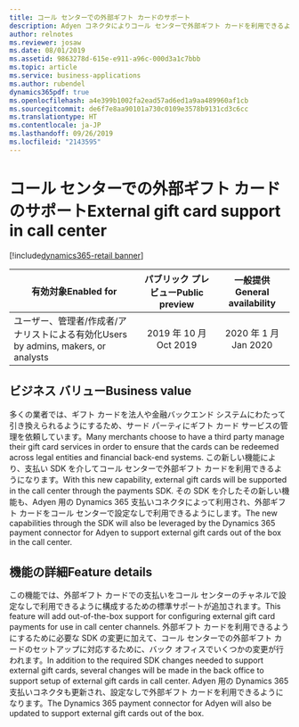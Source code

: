 ```yaml
---
title: コール センターでの外部ギフト カードのサポート
description: Adyen コネクタによりコール センターで外部ギフト カードを利用できるようになります
author: relnotes
ms.reviewer: josaw
ms.date: 08/01/2019
ms.assetid: 9863278d-615e-e911-a96c-000d3a1c7bbb
ms.topic: article
ms.service: business-applications
ms.author: rubendel
dynamics365pdf: true
ms.openlocfilehash: a4e399b1002fa2ead57ad6ed1a9aa489960af1cb
ms.sourcegitcommit: de6f7e8aa90101a730c0109e3578b9131cd3c6cc
ms.translationtype: HT
ms.contentlocale: ja-JP
ms.lasthandoff: 09/26/2019
ms.locfileid: "2143595"
---
```

# <a name="external-gift-card-support-in-call-center"></a><span data-ttu-id="69114-103">コール センターでの外部ギフト カードのサポート</span><span class="sxs-lookup"><span data-stu-id="69114-103">External gift card support in call center</span></span>
[!include[dynamics365-retail banner](../includes/dynamics365-retail.md)]

| <span data-ttu-id="69114-104">有効対象</span><span class="sxs-lookup"><span data-stu-id="69114-104">Enabled for</span></span>    |  <span data-ttu-id="69114-105">パブリック プレビュー</span><span class="sxs-lookup"><span data-stu-id="69114-105">Public preview</span></span> | <span data-ttu-id="69114-106">一般提供</span><span class="sxs-lookup"><span data-stu-id="69114-106">General availability</span></span> | 
| ---------- | :----------: |:----------: |
|<span data-ttu-id="69114-107">ユーザー、管理者/作成者/アナリストによる有効化</span><span class="sxs-lookup"><span data-stu-id="69114-107">Users by admins, makers, or analysts</span></span>|<span data-ttu-id="69114-108">2019 年 10 月</span><span class="sxs-lookup"><span data-stu-id="69114-108">Oct 2019</span></span>| <span data-ttu-id="69114-109">2020 年 1 月</span><span class="sxs-lookup"><span data-stu-id="69114-109">Jan 2020</span></span>|


## <a name="business-value"></a><span data-ttu-id="69114-110">ビジネス バリュー</span><span class="sxs-lookup"><span data-stu-id="69114-110">Business value</span></span>
<!-- bv start -->
<span data-ttu-id="69114-111">多くの業者では、ギフト カードを法人や金融バックエンド システムにわたって引き換えられるようにするため、サード パーティにギフト カード サービスの管理を依頼しています。</span><span class="sxs-lookup"><span data-stu-id="69114-111">Many merchants choose to have a third party manage their gift card services in order to ensure that the cards can be redeemed across legal entities and financial back-end systems.</span></span> <span data-ttu-id="69114-112">この新しい機能により、支払い SDK を介してコール センターで外部ギフト カードを利用できるようになります。</span><span class="sxs-lookup"><span data-stu-id="69114-112">With this new capability, external gift cards will be supported in the call center through the payments SDK.</span></span> <span data-ttu-id="69114-113">その SDK を介したその新しい機能も、Adyen 用の Dynamics 365 支払いコネクタによって利用され、外部ギフト カードをコール センターで設定なしで利用できるようにします。</span><span class="sxs-lookup"><span data-stu-id="69114-113">The new capabilities through the SDK will also be leveraged by the Dynamics 365 payment connector for Adyen to support external gift cards out of the box in the call center.</span></span> 
<!-- bv end -->



## <a name="feature-details"></a><span data-ttu-id="69114-114">機能の詳細</span><span class="sxs-lookup"><span data-stu-id="69114-114">Feature details</span></span>
<!--feature detail start -->
<span data-ttu-id="69114-115">この機能では、外部ギフト カードでの支払いをコール センターのチャネルで設定なしで利用できるように構成するための標準サポートが追加されます。</span><span class="sxs-lookup"><span data-stu-id="69114-115">This feature will add out-of-the-box support for configuring external gift card payments for use in call center channels.</span></span> <span data-ttu-id="69114-116">外部ギフト カードを利用できるようにするために必要な SDK の変更に加えて、コール センターでの外部ギフト カードのセットアップに対応するために、バック オフィスでいくつかの変更が行われます。</span><span class="sxs-lookup"><span data-stu-id="69114-116">In addition to the required SDK changes needed to support external gift cards, several changes will be made in the back office to support setup of external gift cards in call center.</span></span> <span data-ttu-id="69114-117">Adyen 用の Dynamics 365 支払いコネクタも更新され、設定なしで外部ギフト カードを利用できるようになります。</span><span class="sxs-lookup"><span data-stu-id="69114-117">The Dynamics 365 payment connector for Adyen will also be updated to support external gift cards out of the box.</span></span> 
<!--feature detail end -->











